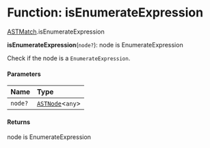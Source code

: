 # Function: isEnumerateExpression

[ASTMatch](/auto-docs/free-layout-editor/modules/ASTMatch.md).isEnumerateExpression

**isEnumerateExpression**(`node?`): node is EnumerateExpression

Check if the node is a `EnumerateExpression`.

#### Parameters

| Name | Type |
| :------ | :------ |
| `node?` | [`ASTNode`](/auto-docs/free-layout-editor/classes/ASTNode.md)<`any`> |

#### Returns

node is EnumerateExpression
